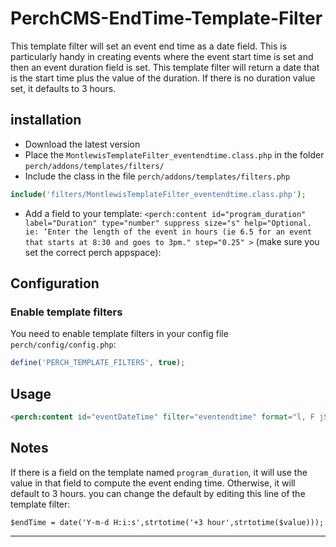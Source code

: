 # PerchCMS-EndTime-Template-Filter
This template filter will set an event end time as a date field. This is particularly handy in creating events where the event start time is set and then an event duration field is set. This template filter will return a date that is the start time plus the value of the duration. If there is no duration value set, it defaults to 3 hours.

## installation
- Download the latest version
- Place the `MontlewisTemplateFilter_eventendtime.class.php` in the folder `perch/addons/templates/filters/`
- Include the class in the file `perch/addons/templates/filters.php`
```php
include('filters/MontlewisTemplateFilter_eventendtime.class.php');
```

- Add a field to your template: `<perch:content id="program_duration" label="Duration" type="number" suppress size="s" help="Optional. ie: ‘Enter the length of the event in hours (ie 6.5 for an event that starts at 8:30 and goes to 3pm." step="0.25" >` (make sure you set the correct perch appspace):



## Configuration

### Enable template filters

You need to enable template filters in your config file `perch/config/config.php`:

```php
define('PERCH_TEMPLATE_FILTERS', true);
```


## Usage

```html
<perch:content id="eventDateTime" filter="eventendtime" format="l, F jS, Y g:ia">
```



## Notes

If there is a field on the template named `program_duration`, it will use the value in that field to compute the event ending time. Otherwise, it will default to 3 hours. you can change the default by editing this line of the template filter:

```
$endTime = date('Y-m-d H:i:s',strtotime('+3 hour',strtotime($value)));
```



---
